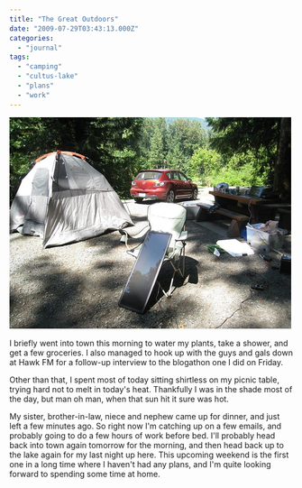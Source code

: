 ```yaml
---
title: "The Great Outdoors"
date: "2009-07-29T03:43:13.000Z"
categories: 
  - "journal"
tags: 
  - "camping"
  - "cultus-lake"
  - "plans"
  - "work"
---
```


[![Camping](images/3767239383_a8b6e2db5a.jpg)](http://www.flickr.com/photos/duanestorey/3767239383/)

I briefly went into town this morning to water my plants, take a shower, and get a few groceries. I also managed to hook up with the guys and gals down at Hawk FM for a follow-up interview to the blogathon one I did on Friday.

Other than that, I spent most of today sitting shirtless on my picnic table, trying hard not to melt in today's heat. Thankfully I was in the shade most of the day, but man oh man, when that sun hit it sure was hot.

My sister, brother-in-law, niece and nephew came up for dinner, and just left a few minutes ago. So right now I'm catching up on a few emails, and probably going to do a few hours of work before bed. I'll probably head back into town again tomorrow for the morning, and then head back up to the lake again for my last night up here. This upcoming weekend is the first one in a long time where I haven't had any plans, and I'm quite looking forward to spending some time at home.
